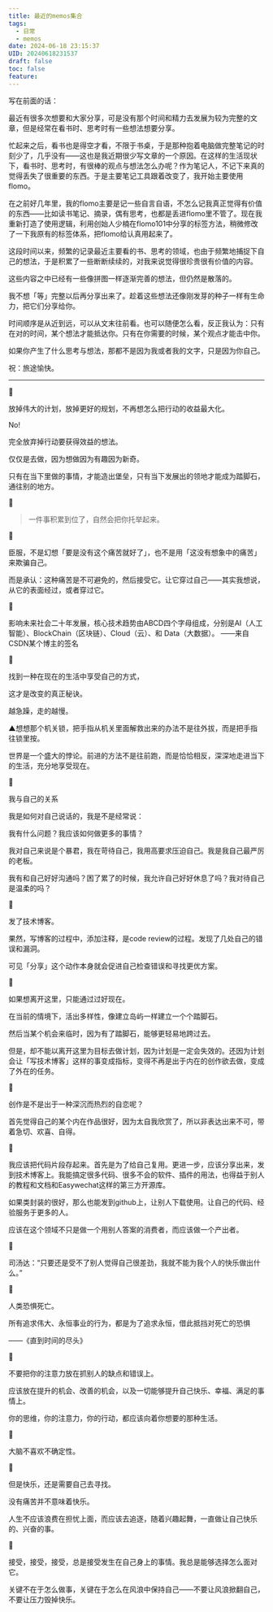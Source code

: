 ```yaml
---
title: 最近的memos集合
tags:
  - 日常
  - memos
date: 2024-06-18 23:15:37
UID: 20240618231537
draft: false
toc: false
feature:
---
```


写在前面的话：

最近有很多次想要和大家分享，可是没有那个时间和精力去发展为较为完整的文章，但是经常在看书时、思考时有一些想法想要分享。

忙起来之后，看书也是得空才看，不限于书桌，于是那种抱着电脑做完整笔记的时刻少了，几乎没有——这也是我近期很少写文章的一个原因。在这样的生活现状下，看书时、思考时，有很棒的观点与想法怎么办呢？作为笔记人，不记下来真的觉得丢失了很重要的东西。于是主要笔记工具跟着改变了，我开始主要使用flomo。

在之前好几年里，我的flomo主要是记一些自言自语，不怎么记我真正觉得有价值的东西——比如读书笔记、摘录，偶有思考，也都是丢进flomo里不管了。现在我重新打造了使用逻辑，利用创始人少楠在flomo101中分享的标签方法，稍微修改了一下我原有的标签体系，把flomo给认真用起来了。

这段时间以来，频繁的记录最近主要看的书、思考的领域，也由于频繁地捕捉下自己的想法，于是积累了一些断断续续的，对我来说觉得很珍贵很有价值的内容。

这些内容之中已经有一些像拼图一样逐渐完善的想法，但仍然是散落的。

我不想「等」完整以后再分享出来了。趁着这些想法还像刚发芽的种子一样有生命力，把它们分享给你。

时间顺序是从近到远，可以从文末往前看。也可以随便怎么看，反正我认为：只有在对的时间，某个想法才能抵达你。只有在你需要的时候，某个观点才能击中你。

如果你产生了什么思考与想法，那都不是因为我或者我的文字，只是因为你自己。

祝：旅途愉快。

<!--more-->

---
🌲

放掉伟大的计划，放掉更好的规划，不再想怎么把行动的收益最大化。

No!

完全放弃掉行动要获得效益的想法。

仅仅是去做，因为想做因为有趣因为新奇。

只有在当下里做的事情，才能造出堡垒，只有当下发展出的领地才能成为踏脚石，通往别的地方。

🌲

> 一件事积累到位了，自然会把你托举起来。

🌲

臣服，不是幻想「要是没有这个痛苦就好了」，也不是用「这没有想象中的痛苦」来欺骗自己。

而是承认：这种痛苦是不可避免的，然后接受它。让它穿过自己——其实我想说，从它的表面经过，或者穿过它。

🌲

影响未来社会二十年发展，核心技术趋势由ABCD四个字母组成，分别是AI（人工智能）、BlockChain（区块链）、Cloud（云）、和 Data（大数据）。
——来自CSDN某个博主的签名

🌲

找到一种在现在的生活中享受自己的方式，

这才是改变的真正秘诀。

越急躁，走的越慢。

▲想想那个机关锁，把手指从机关里面解救出来的办法不是往外拔，而是把手指往锁里按。

世界是一个盛大的悖论。前进的方法不是往前跑，而是恰恰相反，深深地走进当下的生活，充分地享受现在。

🌲

我与自己的关系

我是如何对自己说话的，我是不是经常说：

我有什么问题？我应该如何做更多的事情？

我对自己来说是个暴君，我在苛待自己，我用高要求压迫自己。我是我自己最严厉的老板。

我有和自己好好沟通吗？困了累了的时候，我允许自己好好休息了吗？我对待自己是温柔的吗？

🌲

发了技术博客。

果然，写博客的过程中，添加注释，是code review的过程。发现了几处自己的错误和漏洞。

可见「分享」这个动作本身就会促进自己检查错误和寻找更优方案。

🌲

如果想离开这里，只能通过过好现在。

在当前的情境下，活出多样性，像建立岛屿一样建立一个个踏脚石。

然后当某个机会来临时，因为有了踏脚石，能够更轻易地跨过去。

但是，却不能以离开这里为目标去做计划，因为计划是一定会失效的。还因为计划会让「写技术博客」这样的事变成指标，变得不再是出于内在的创作欲去做，变成了外在的任务。

🌲

创作是不是出于一种深沉而热烈的自恋呢？

首先觉得自己的某个内在作品很好，因为太自我欣赏了，所以非表达出来不可，带着急切、欢喜、自得。

🌲

我应该把代码片段存起来。首先是为了给自己复用。更进一步，应该分享出来，发到技术博客上。我能搞定很多代码、很多不会的软件、插件的用法，也得益于别人的教程和文档和Easywechat这样的第三方开源库。

如果类封装的很好，那么也能发到github上，让别人下载使用。让自己的代码、经验服务于更多的人。

应该在这个领域不只是做一个用别人答案的消费者，而应该做一个产出者。

🌲

司汤达：“只要还是受不了别人觉得自己很差劲，我就不能为我个人的快乐做出什么。”

🌲

人类恐惧死亡。

所有追求伟大、永恒事业的行为，都是为了追求永恒，借此抵挡对死亡的恐惧

——《直到时间的尽头》

🌲

不要把你的注意力放在抓别人的缺点和错误上。

应该放在提升的机会、改善的机会，以及一切能够提升自己快乐、幸福、满足的事情上。

你的思维，你的注意力，你的行动，都应该向着你想要的那种生活。

🌲

大脑不喜欢不确定性。

🌲

但是快乐，还是需要自己去寻找。

没有痛苦并不意味着快乐。

人生不应该浪费在担忧上面，而应该去追逐，随着兴趣起舞，一直做让自己快乐的、兴奋的事。

🌲

接受，接受，接受，总是接受发生在自己身上的事情。我总是能够选择怎么面对它。

关键不在于怎么做事，关键在于怎么在风浪中保持自己——不要让风浪掀翻自己，不要让压力毁掉快乐。